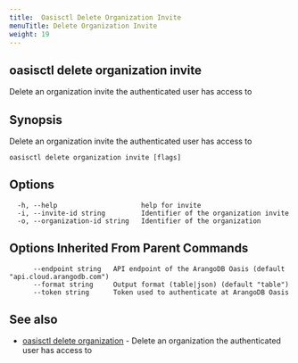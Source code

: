 ```yaml
---
title:  Oasisctl Delete Organization Invite
menuTitle: Delete Organization Invite
weight: 19
---
```

## oasisctl delete organization invite

Delete an organization invite the authenticated user has access to

## Synopsis
Delete an organization invite the authenticated user has access to

```
oasisctl delete organization invite [flags]
```

## Options
```
  -h, --help                     help for invite
  -i, --invite-id string         Identifier of the organization invite
  -o, --organization-id string   Identifier of the organization
```

## Options Inherited From Parent Commands
```
      --endpoint string   API endpoint of the ArangoDB Oasis (default "api.cloud.arangodb.com")
      --format string     Output format (table|json) (default "table")
      --token string      Token used to authenticate at ArangoDB Oasis
```

## See also
* [oasisctl delete organization](delete-organization.md)	 - Delete an organization the authenticated user has access to

